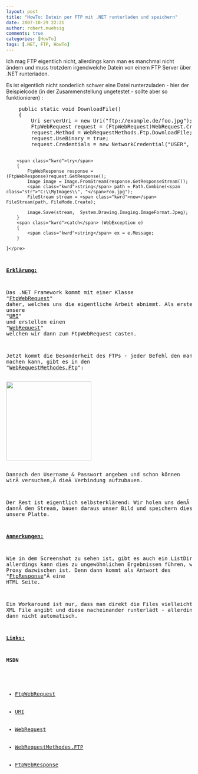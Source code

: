 ```yaml
---
layout: post
title: "HowTo: Datein per FTP mit .NET runterladen und speichern"
date: 2007-10-29 22:21
author: robert.muehsig
comments: true
categories: [HowTo]
tags: [.NET, FTP, HowTo]
---
```

Ich mag FTP eigentlich nicht, allerdings kann man es manchmal nicht ändern und muss trotzdem irgendwelche Datein von einem FTP Server über .NET runterladen.

Es ist eigentlich nicht sonderlich schwer eine Datei runterzuladen - hier der Beispielcode (in der Zusammenstellung ungetestet - sollte aber so funktionieren) :

<p class="CodeFormatContainer">
<pre class="csharpcode">    <span class="kwrd">public</span> <span class="kwrd">static</span> <span class="kwrd">void</span> DownloadFile() 
    { 
        Uri serverUri = <span class="kwrd">new</span> Uri(<span class="str">"ftp://example.de/foo.jpg"</span>); 
        FtpWebRequest request = (FtpWebRequest)WebRequest.Create(serverUri); 
        request.Method = WebRequestMethods.Ftp.DownloadFile; 
        request.UseBinary = <span class="kwrd">true</span>; 
        request.Credentials = <span class="kwrd">new</span> NetworkCredential(<span class="str">"USER"</span>, <span class="str">"PASSWORD"</span>); 

        <span class="kwrd">try</span> 
        { 
            FtpWebResponse response = (FtpWebResponse)request.GetResponse(); 
            Image image = Image.FromStream(response.GetResponseStream()); 
            <span class="kwrd">string</span> path = Path.Combine(<span class="str">"C:\\MyImages\\", "</span>Foo.jpg"); 
            FileStream stream = <span class="kwrd">new</span> FileStream(path, FileMode.Create); 

            image.Save(stream,  System.Drawing.Imaging.ImageFormat.Jpeg); 
        } 
        <span class="kwrd">catch</span> (WebException e) 
        { 
            <span class="kwrd">string</span> ex = e.Message; 
        } 

    }</pre>
<strong><u>Erklärung:</u></strong>

Das .NET Framework kommt mit einer Klasse "<a href="http://msdn2.microsoft.com/de-de/library/system.net.ftpwebrequest(VS.80).aspx">FtpWebRequest</a>" daher, welches uns die eigentliche Arbeit abnimmt.
Als erstes nehmen wir unsere "<a href="http://msdn2.microsoft.com/de-de/library/system.uri.uri(vs.80).aspx">URI</a>" und erstellen einen "<a href="http://msdn2.microsoft.com/de-de/library/system.net.webrequest(VS.80).aspx">WebRequest</a>" welchen wir dann zum FtpWebRequest casten.

Jetzt kommt die Besonderheit des FTPs - jeder Befehl den man per FTP machen kann, gibt es in den "<a href="http://msdn2.microsoft.com/de-de/library/system.net.webrequestmethods.ftp.aspx">WebRequestMethodes.Ftp</a>":

<img border="0" width="231" src="{{BASE_PATH}}/assets/wp-images/image-thumb114.png" height="214" />

Dannach den Username &amp; Passwort angeben und schon können wirÂ versuchen,Â dieÂ Verbindung aufzubauen.

Der Rest ist eigentlich selbsterklärend: Wir holen uns denÂ Response, dannÂ den Stream, bauen daraus unser Bild und speichern dieses lokal auf unsere Platte.

<strong><u>Anmerkungen:</u></strong>

Wie in dem Screenshot zu sehen ist, gibt es auch ein ListDirectory - allerdings kann dies zu ungewöhnlichen Ergebnissen führen, wenn ein Proxy dazwischen ist. Denn dann kommt als Antwort des "<a href="http://msdn2.microsoft.com/de-de/library/system.net.ftpwebresponse.aspx">FtpResponse</a>"Â eine HTML Seite.

Ein Workaround ist nur, dass man direkt die Files vielleicht in ein XML File angibt und diese nacheinander runterlädt - allerdings ist dies dann nicht automatisch.

<strong><u>Links:</u></strong>

<strong>MSDN</strong>
<ul>
	<li><a href="http://msdn2.microsoft.com/de-de/library/system.net.ftpwebrequest(VS.80).aspx">FtpWebRequest</a></li>
	<li><a href="http://msdn2.microsoft.com/de-de/library/system.uri.uri(vs.80).aspx">URI</a></li>
	<li><a href="http://msdn2.microsoft.com/de-de/library/system.net.webrequest(VS.80).aspx">WebRequest</a></li>
	<li><a href="http://msdn2.microsoft.com/de-de/library/system.net.webrequestmethods.ftp.aspx">WebRequestMethodes.FTP</a></li>
	<li><a href="http://msdn2.microsoft.com/de-de/library/system.net.ftpwebresponse.aspx">FtpWebResponse</a></li>
</ul>

